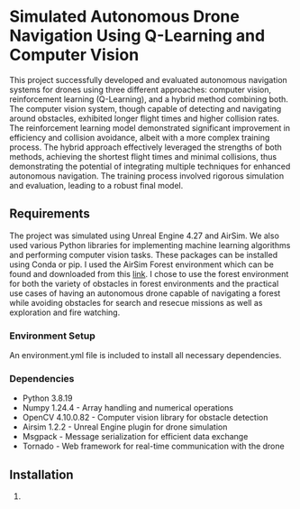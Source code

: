 # Simulated Autonomous Drone Navigation Using Q-Learning and Computer Vision

This project successfully developed and evaluated autonomous navigation systems for
drones using three different approaches: computer vision, reinforcement learning (Q-Learning),
and a hybrid method combining both. The computer vision system, though capable of
detecting and navigating around obstacles, exhibited longer flight times and higher
collision rates. The reinforcement learning model demonstrated significant
improvement in efficiency and collision avoidance, albeit with a more complex training
process. The hybrid approach effectively leveraged the strengths of both methods,
achieving the shortest flight times and minimal collisions, thus demonstrating the
potential of integrating multiple techniques for enhanced autonomous navigation. The
training process involved rigorous simulation and evaluation, leading to a robust final
model.

## Requirements

The project was simulated using Unreal Engine 4.27 and AirSim. We also used various Python libraries for implementing machine learning algorithms and performing computer vision tasks. These packages can be installed using Conda or pip. I used the AirSim Forest environment which can be found and downloaded from this [link](https://github.com/microsoft/AirSim/releases/tag/v.1.2.2). I chose to use the forest environment for both the variety of obstacles in forest environments and the practical use cases of having an autonomous drone capable of navigating a forest while avoiding obstacles for search and resecue missions as well as exploration and fire watching.

### Environment Setup

An environment.yml file is included to install all necessary dependencies.

### Dependencies

- Python 3.8.19
- Numpy 1.24.4 - Array handling and numerical operations
- OpenCV 4.10.0.82 - Computer vision library for obstacle detection
- Airsim 1.2.2 - Unreal Engine plugin for drone simulation
- Msgpack - Message serialization for efficient data exchange
- Tornado - Web framework for real-time communication with the drone

## Installation

1. 
    ```bash
